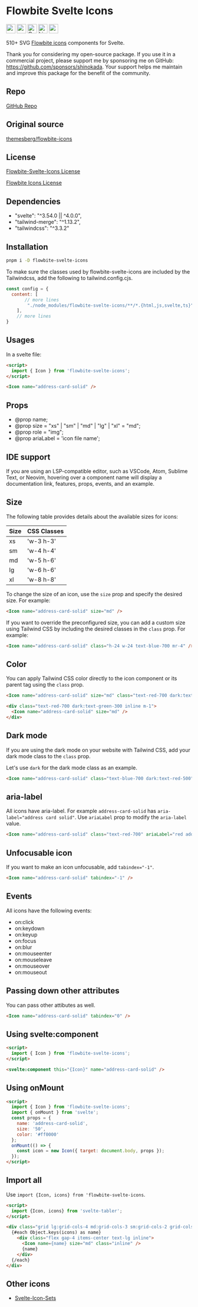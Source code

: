 # Flowbite Svelte Icons

<div class="flex gap-2 my-8">
<a href="https://github.com/sponsors/shinokada" target="_blank"><img src="https://img.shields.io/static/v1?label=Sponsor&message=%E2%9D%A4&logo=GitHub&color=%23fe8e86" alt="sponsor" height="25" style="height: 25px !important;" ></a>
<a href="https://www.npmjs.com/package/flowbite-svelte-icons" rel="nofollow" target="_blank"><img src="https://img.shields.io/npm/v/flowbite-svelte-icons" alt="npm" height="25" style="height: 25px !important;" ></a>
<a href="https://twitter.com/shinokada" rel="nofollow" target="_blank"><img src="https://img.shields.io/badge/created%20by-@shinokada-4BBAAB.svg" alt="Created by Shin Okada" height="25" style="height: 25px !important;" ></a>
<a href="https://opensource.org/licenses/MIT" rel="nofollow" target="_blank"><img src="https://img.shields.io/github/license/shinokada/flowbite-svelte-icons" alt="License" height="25" style="height: 25px !important;" ></a>
<a href="https://www.npmjs.com/package/flowbite-svelte-icons" rel="nofollow" target="_blank"><img src="https://img.shields.io/npm/dw/flowbite-svelte-icons.svg" alt="npm" height="25" style="height: 25px !important;" ></a>
</div>

510+ SVG [Flowbite icons](https://github.com/themesberg/flowbite-icons) components for Svelte. 

Thank you for considering my open-source package. If you use it in a commercial project, please support me by sponsoring me on GitHub: https://github.com/sponsors/shinokada. Your support helps me maintain and improve this package for the benefit of the community.

## Repo

[GitHub Repo](https://github.com/themesberg/flowbite-svelte-icons)

## Original source

[themesberg/flowbite-icons](https://github.com/themesberg/flowbite-icons)

## License

[Flowbite-Svelte-Icons License](https://github.com/themesberg/flowbite-svelte-icons/blob/main/LICENSE)

[Flowbite Icons License](https://github.com/themesberg/flowbite-icons/blob/main/LICENSE)

## Dependencies

- "svelte": "^3.54.0 || ^4.0.0",
- "tailwind-merge": "^1.13.2",
- "tailwindcss": "^3.3.2"

## Installation

```sh
pnpm i -D flowbite-svelte-icons
```

To make sure the classes used by flowbite-svelte-icons are included by the Tailwindcss, add the following to tailwind.config.cjs.


```js
const config = {
  content: [
       // more lines
        "./node_modules/flowbite-svelte-icons/**/*.{html,js,svelte,ts}",
    ],
    // more lines
}  
```

## Usages

In a svelte file:

```html
<script>
  import { Icon } from 'flowbite-svelte-icons';
</script>

<Icon name="address-card-solid" />
```

## Props

- @prop name;
- @prop size =  "xs" | "sm" | "md" | "lg" | "xl" = "md";
- @prop role = "img";
- @prop ariaLabel = 'icon file name';

## IDE support

If you are using an LSP-compatible editor, such as VSCode, Atom, Sublime Text, or Neovim, hovering over a component name will display a documentation link, features, props, events, and an example.

## Size

The following table provides details about the available sizes for icons:

|Size|	CSS Classes|
|--|--|
|xs|	'w-3 h-3'|
|sm	|'w-4 h-4'|
|md	|'w-5 h-6'|
|lg	|'w-6 h-6'|
|xl	|'w-8 h-8'|


To change the size of an icon, use the `size` prop and specify the desired size. For example:

```html
<Icon name="address-card-solid" size="md" />
```

If you want to override the preconfigured size, you can add a custom size using Tailwind CSS by including the desired classes in the `class` prop. For example:

```html
<Icon name="address-card-solid" class="h-24 w-24 text-blue-700 mr-4" />
```

## Color

You can apply Tailwind CSS color directly to the icon component or its parent tag using the `class` prop.

```html
<Icon name="address-card-solid" size="md" class="text-red-700 dark:text-green-300 inline m-1"/>

<div class="text-red-700 dark:text-green-300 inline m-1">
  <Icon name="address-card-solid" size="md" />
</div>
```

## Dark mode

If you are using the dark mode on your website with Tailwind CSS, add your dark mode class to the `class` prop.

Let's use `dark` for the dark mode class as an example.

```html
<Icon name="address-card-solid" class="text-blue-700 dark:text-red-500" />
```

## aria-label

All icons have aria-label. For example `address-card-solid` has `aria-label="address card solid"`.
Use `ariaLabel` prop to modify the `aria-label` value.

```html
<Icon name="address-card-solid" class="text-red-700" ariaLabel="red address card solid" />
```

## Unfocusable icon

If you want to make an icon unfocusable, add `tabindex="-1"`.

```html
<Icon name="address-card-solid" tabindex="-1" />
```

## Events

All icons have the following events:

- on:click
- on:keydown
- on:keyup
- on:focus
- on:blur
- on:mouseenter
- on:mouseleave
- on:mouseover
- on:mouseout

## Passing down other attributes

You can pass other attibutes as well.

```html
<Icon name="address-card-solid" tabindex="0" />
```

## Using svelte:component

```html
<script>
  import { Icon } from 'flowbite-svelte-icons';
</script>

<svelte:component this="{Icon}" name="address-card-solid" />
```

## Using onMount

```html
<script>
  import { Icon } from 'flowbite-svelte-icons';
  import { onMount } from 'svelte';
  const props = {
    name: 'address-card-solid',
    size: '50',
    color: '#ff0000'
  };
  onMount(() => {
    const icon = new Icon({ target: document.body, props });
  });
</script>
```

## Import all

Use `import {Icon, icons} from 'flowbite-svelte-icons`.

```html
<script>
  import {Icon, icons} from 'svelte-tabler';
</script>

<div class="grid lg:grid-cols-4 md:grid-cols-3 sm:grid-cols-2 grid-cols-1 gap-8 px-4 dark:text-white">
  {#each Object.keys(icons) as name}
    <div class="flex gap-4 items-center text-lg inline">
      <Icon name={name} size="md" class="inline" />
      {name}
    </div>
  {/each}
</div>
```

## Other icons

- [Svelte-Icon-Sets](https://svelte-svg-icons.vercel.app/)

